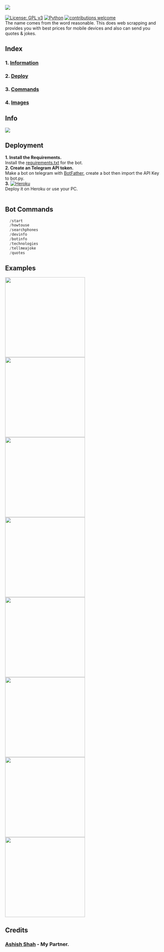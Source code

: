 <img src="https://github.com/themagicalmammal/ReasonaBot/blob/master/Resources/logo.gif" /> <br /><br />
[![License: GPL v3](https://img.shields.io/badge/License-GPLv3-blue.svg)](https://github.com/DevilDipan/ReasonaBot/blob/master/LICENSE)
[![Python](https://camo.githubusercontent.com/829ae006dcf8b49c63061f119aa3ee4ce50db7eaace948ca34799c7fc7eddad4/68747470733a2f2f696d672e736869656c64732e696f2f707970692f707976657273696f6e732f707954656c656772616d426f744150492e737667)](https://github.com/themagicalmammal/ReasonaBot/search?l=python)
[![contributions welcome](https://img.shields.io/badge/contributions-welcome-brightgreen.svg?style=flat)](https://github.com/themagicalmammal/ReasonaBot/pulls)<br />
The name comes from the word reasonable. This does web scrapping and provides you with best prices for mobile devices and also can send you quotes & jokes.

## Index

### 1. [Information](https://github.com/themagicalmammal/ReasonaBot#info)

### 2. [Deploy](https://github.com/themagicalmammal/ReasonaBot#deployment)

### 3. [Commands](https://github.com/themagicalmammal/ReasonaBot#bot-commands)

### 4. [Images](https://github.com/themagicalmammal/ReasonaBot#examples)

## Info

<img src="https://github.com/themagicalmammal/ReasonaBot/blob/master/References/info.png"/>

## Deployment

**1. Install the Requirements.** <br />
Install the [requirements.txt](https://raw.githubusercontent.com/themagicalmammal/ReasonaBot/master/Requirements.txt) for the bot. <br />
**2. Create an Telegram API token.** <br />
Make a bot on telegram with [BotFather](https://telegram.me/BotFather), create a bot then import the API Key to bot.py. <br />
**3.** [![Heroku](https://camo.githubusercontent.com/6979881d5a96b7b18a057083bb8aeb87ba35fc279452e29034c1e1c49ade0636/68747470733a2f2f7777772e6865726f6b7563646e2e636f6d2f6465706c6f792f627574746f6e2e737667)](https://signup.heroku.com/t/platform?c=7013A000000ib1xQAA&gclid=EAIaIQobChMI1e6tpZKb7QIVyTArCh0W3A0jEAAYASAAEgJ3pvD_BwE) <br />
Deploy it on Heroku or use your PC. <br /> <br />

## Bot Commands

```python
  /start
  /howtouse
  /searchphones
  /devinfo
  /botinfo
  /technologies
  /tellmeajoke
  /quotes
```

## Examples

<p float="left">
  <img src="https://github.com/themagicalmammal/ReasonaBot/blob/master/images/Screenshot_20190701-120515.jpg" width="260" />
  <img src="https://github.com/themagicalmammal/ReasonaBot/blob/master/images/Screenshot_20190701-120522.jpg" width="260" /> 
  <img src="https://github.com/themagicalmammal/ReasonaBot/blob/master/images/Screenshot_20190701-120527.jpg" width="260" />
  <img src="https://github.com/themagicalmammal/ReasonaBot/blob/master/images/Screenshot_20190701-120533.jpg" width="260" />
  <img src="https://github.com/themagicalmammal/ReasonaBot/blob/master/images/Screenshot_20190701-120537.jpg" width="260" />
  <img src="https://github.com/themagicalmammal/ReasonaBot/blob/master/images/Screenshot_20190701-120541.jpg" width="260" />
  <img src="https://github.com/themagicalmammal/ReasonaBot/blob/master/images/Screenshot_20190701-120545.jpg" width="260" />
  <img src="https://github.com/themagicalmammal/ReasonaBot/blob/master/images/Screenshot_20190701-120549.jpg" width="260" />
</p>

## Credits

### [Ashish Shah](https://github.com/ash-R2D2) - My Partner.
